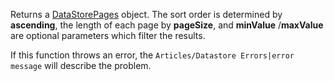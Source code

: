 Returns a [DataStorePages](https://developer.roblox.com/en-us/api-reference/class/DataStorePages) object. The sort order is determined by **ascending**, the length of each page by **pageSize**, and **minValue** /**maxValue** are optional parameters which filter the results.

If this function throws an error, the `Articles/Datastore Errors|error message` will describe the problem.